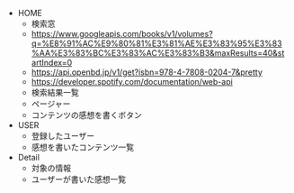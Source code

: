 - HOME
  - 検索窓
  - https://www.googleapis.com/books/v1/volumes?q=%E8%91%AC%E9%80%81%E3%81%AE%E3%83%95%E3%83%AA%E3%83%BC%E3%83%AC%E3%83%B3&maxResults=40&startIndex=0
  - https://api.openbd.jp/v1/get?isbn=978-4-7808-0204-7&pretty
  - https://developer.spotify.com/documentation/web-api
  - 検索結果一覧
  - ページャー
  - コンテンツの感想を書くボタン
- USER
  - 登録したユーザー
  - 感想を書いたコンテンツ一覧
- Detail
  - 対象の情報
  - ユーザーが書いた感想一覧